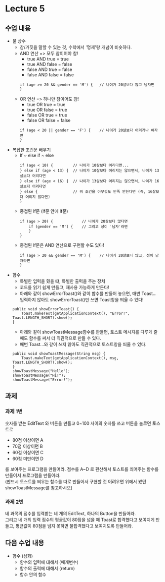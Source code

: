 # Lecture 5

## 수업 내용
- 불 상수
    - 참/거짓을 말할 수 있는 것, 수학에서 '명제'랑 개념이 비슷하다.
    - AND 연산 => 모두 참이어야 참!
        - true AND true = true
        - true AND false = false
        - false AND true = false
        - false AND false = false
        ```
        if (age >= 20 && gender == 'M') {   // 나이가 20살보다 많고 남자면
        }
        ```
    - OR 연산 => 하나만 참이어도 참!
        - true OR true = true
        - true OR false = true
        - false OR true = true
        - false OR false = false
        ```
        if (age < 20 || gender == 'F') {    // 나이가 20살보다 어리거나 여자면
        }
        ```
- 복잡한 조건문 배우기
    - If ~ else if ~ else
        ```
        if (age < 10) {         // 나이가 10살보다 어리다면...
        } else if (age < 13) {  // 나이가 10살보다 어리지는 않으면서, 나이가 13살보다 어리다면
        } else if (age < 16) {  // 나이가 13살보다 어리지는 않으면서, 나이가 16살보다 어리다면 
        } else {                // 위 조건을 아무것도 만족 안한다면 (즉, 16살보다 어리지 않다면)
        }
        ```
    - 중첩된 If문 (If문 안에 If문)
        ```
        if (age > 20) {             // 나이가 20살보다 많다면
            if (gender == 'M') {    // 그리고 성이 '남자'라면
            }
        }
        ```
    - 중첩된 If문은 AND 연산으로 구현할 수도 있다!
        ```
        if (age > 20 && gender == 'M') {    // 나이가 20살보다 많고, 성이 남자라면
        }
        ```
- 함수
    - 특별한 입력을 줬을 떄, 특별한 출력을 주는 장치
    - 코드를 읽기 쉽게 만들고, 재사용 가능하게 만든다!
    - 아래와 같이 showErrorToast()와 같이 함수를 만들어 놓으면, 매번 Toast... 입력하지 않아도 showErrorToast()만 쓰면 Toast창을 띄울 수 있다!
    ```
    public void showErrorToast() {
        Toast.makeText(getApplicationContext(), "Error!", Toast.LENGTH_SHORT).show();
    }
    ```
    - 아래와 같이 showToastMessage함수를 만들면, 토스트 메시지를 다루게 줄 때도 함수를 써서 더 직관적으로 만들 수 있다.
    - 매번 Toast...와 같이 쓰지 않아도 직관적으로 토스트창을 띄울 수 있다.
    ```
    public void showToastMessage(String msg) {
        Toast.makeText(getApplicationContext(), msg, Toast.LENGTH_SHORT).show();
    }
    showToastMessage("Hello");
    showToastMessage("Hi!");
    showToastMessage("Error!");
    ```

## 과제
### 과제 1번
숫자를 받는 EditText 와 버튼을 만들고 0~100 사이의 숫자를 쓰고 버튼을 눌르면 토스트로

- 80점 이상이면 A
- 70점 이상이면 B
- 60점 이상이면 C
- 60점 미만이면 D  

를 보여주는 프로그램을 만들어라. 점수를 A~D 로 환산해서 토스트를 띄어주는 함수를 만들어서 프로그램을 만들어라.  
(반드시 토스트를 띄우는 함수를 따로 만들어서 구현할 것 어려우면 위에서 봤던 showToastMessage를 참고하시오)
### 과제 2번
네 과목의 점수를 입력받는 네 개의 EditText, 하나의 Button을 만들어라.  
그리고 네 개의 입력 점수의 평균값이 80점을 넘을 때 Toast로 합격했다고 보여지게 만들고,
평균값이 80점을 넘지 못하면 불합격했다고 보여지도록 만들어라.

## 다음 수업 내용
- 함수 (심화)
    - 함수의 입력에 대해서 (매개변수)
    - 함수의 출력에 대해서 (return)
    - 함수 안의 함수